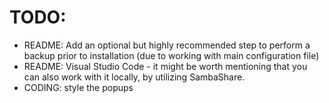 # TODO:

- README: Add an optional but highly recommended step to perform a backup prior to installation (due to working with main configuration file)
- README: Visual Studio Code - it might be worth mentioning that you can also work with it locally, by utilizing SambaShare.
- CODING: style the popups
